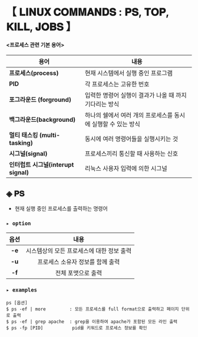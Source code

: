 # 【 𝐋𝐈𝐍𝐔𝐗 𝐂𝐎𝐌𝐌𝐀𝐍𝐃𝐒 : 𝐏𝐒, 𝐓𝐎𝐏, 𝐊𝐈𝐋𝐋, 𝐉𝐎𝐁𝐒 】

####  **<프로세스 관련 기본 용어>**

|용어|내용|
|---|---|
|**프로세스(process)**| 현재 시스템에서 실행 중인 프로그램|
|**PID**|각 프로세스는 고유한 번호|
|**포그라운드 (forground)**|입력한 명령어 실행이 결과가 나올 때 까지 기다리는 방식|
|**백그라운드(background)**|하나의 쉘에서 여러 개의 프로세스를 동시에 실행할 수 있는 방식|
|**멀티 태스킹 (multi-tasking)**|동시에 여러 명령어들을 실행시키는 것|
|**시그널(signal)**|프로세스끼리 통신할 때 사용하는 신호|
|**인터럽트 시그널(interupt signal)**|리눅스 사용자 입력에 의한 시그널|


## ◈ 𝐏𝐒
- 현재 실행 중인 프로세스를 출력하는 명령어


### <code>▸ option</code>
|옵션|내용|
|:---:|:---:|
|**-e**|시스템상의 모든 프로세스에 대한 정보 출력|
|**-u**|프로세스 소유자 정보를 함께 출력 |
|**-f**|전체 포맷으로 출력|

### <code>▸ examples</code>

~~~blackquote
ps [옵션]
$ ps -ef | more         : 모든 프로세스를 full format으로 출력하고 페이지 단위로 출력
$ ps -ef | grep apache  : grep을 이용하여 apache가 포함된 모든 라인 출력
$ ps -fp [PID]           pid를 키워드로 프로세스 정보를 확인
~~~
